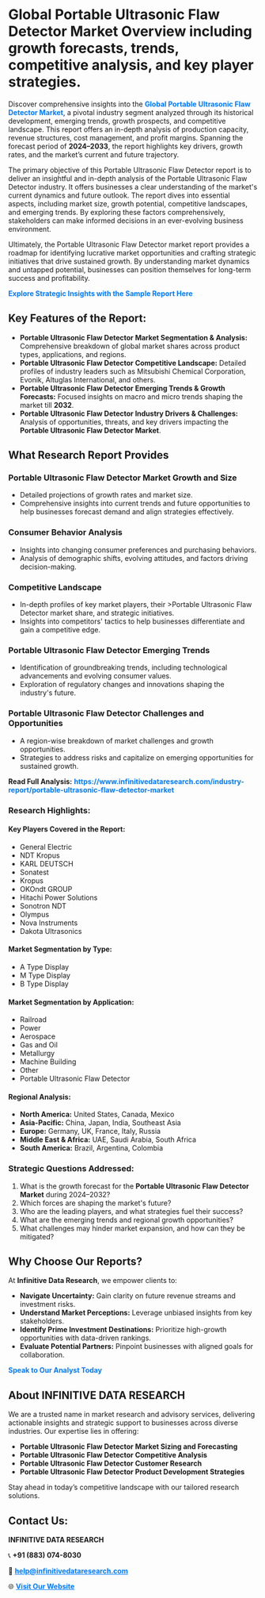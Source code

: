 <h1>Global Portable Ultrasonic Flaw Detector Market Overview including growth forecasts, trends, competitive analysis, and key player strategies.</h1>
<p>
Discover comprehensive insights into the 
<a href="https://www.infinitivedataresearch.com/industry-report/portable-ultrasonic-flaw-detector-market" rel="dofollow" style="color: #007BFF; text-decoration: none;"><strong>Global Portable Ultrasonic Flaw Detector Market</strong></a>, a pivotal industry segment analyzed through its historical development, emerging trends, growth prospects, and competitive landscape. This report offers an in-depth analysis of production capacity, revenue structures, cost management, and profit margins. Spanning the forecast period of <strong>2024–2033</strong>, the report highlights key drivers, growth rates, and the market’s current and future trajectory.
</p>
<p>
The primary objective of this Portable Ultrasonic Flaw Detector report is to deliver an insightful and in-depth analysis of the Portable Ultrasonic Flaw Detector industry. It offers businesses a clear understanding of the market's current dynamics and future outlook. The report dives into essential aspects, including market size, growth potential, competitive landscapes, and emerging trends. By exploring these factors comprehensively, stakeholders can make informed decisions in an ever-evolving business environment.
</p>
<p>
Ultimately, the Portable Ultrasonic Flaw Detector market report provides a roadmap for identifying lucrative market opportunities and crafting strategic initiatives that drive sustained growth. By understanding market dynamics and untapped potential, businesses can position themselves for long-term success and profitability.
</p>
<p>
<a href="https://www.infinitivedataresearch.com/request-sample/reportId=112639" style="color: #007BFF; text-decoration: none;"><strong>Explore Strategic Insights with the Sample Report Here</strong></a>
</p>

<h2>Key Features of the Report:</h2>
<ul>
<li><strong>Portable Ultrasonic Flaw Detector Market Segmentation & Analysis:</strong> Comprehensive breakdown of global market shares across product types, applications, and regions.</li>
<li><strong>Portable Ultrasonic Flaw Detector Competitive Landscape:</strong> Detailed profiles of industry leaders such as Mitsubishi Chemical Corporation, Evonik, Altuglas International, and others.</li>
<li><strong>Portable Ultrasonic Flaw Detector Emerging Trends & Growth Forecasts:</strong> Focused insights on macro and micro trends shaping the market till <strong>2032</strong>.</li>
<li><strong>Portable Ultrasonic Flaw Detector Industry Drivers & Challenges:</strong> Analysis of opportunities, threats, and key drivers impacting the <strong>Portable Ultrasonic Flaw Detector Market</strong>.</li>
</ul>

<h2>What Research Report Provides</h2>
<h3>Portable Ultrasonic Flaw Detector Market Growth and Size</h3>
<ul>
<li>Detailed projections of growth rates and market size.</li>
<li>Comprehensive insights into current trends and future opportunities to help businesses forecast demand and align strategies effectively.</li>
</ul>

<h3>Consumer Behavior Analysis</h3>
<ul>
<li>Insights into changing consumer preferences and purchasing behaviors.</li>
<li>Analysis of demographic shifts, evolving attitudes, and factors driving decision-making.</li>
</ul>

<h3>Competitive Landscape</h3>
<ul>
<li>In-depth profiles of key market players, their >Portable Ultrasonic Flaw Detector market share, and strategic initiatives.</li>
<li>Insights into competitors' tactics to help businesses differentiate and gain a competitive edge.</li>
</ul>

<h3>Portable Ultrasonic Flaw Detector Emerging Trends</h3>
<ul>
<li>Identification of groundbreaking trends, including technological advancements and evolving consumer values.</li>
<li>Exploration of regulatory changes and innovations shaping the industry's future.</li>
</ul>

<h3>Portable Ultrasonic Flaw Detector Challenges and Opportunities</h3>
<ul>
<li>A region-wise breakdown of market challenges and growth opportunities.</li>
<li>Strategies to address risks and capitalize on emerging opportunities for sustained growth.</li>
</ul>
<p><strong>Read Full Analysis:</strong> <a href="https://www.infinitivedataresearch.com/industry-report/portable-ultrasonic-flaw-detector-market" rel="dofollow" style="color: #007BFF; text-decoration: none;"><strong>https://www.infinitivedataresearch.com/industry-report/portable-ultrasonic-flaw-detector-market</strong></a></p>
<h3>Research Highlights:</h3>
<h4>Key Players Covered in the Report:</h4>
<ul><li>General Electric</li><li>NDT Kropus</li><li>KARL DEUTSCH</li><li>Sonatest</li><li>Kropus</li><li>OKOndt GROUP</li><li>Hitachi Power Solutions</li><li>Sonotron NDT</li><li>Olympus</li><li>Nova Instruments</li><li>Dakota Ultrasonics</li></ul>
<h4>Market Segmentation by Type:</h4>
<ul><li>A Type Display</li><li>M Type Display</li><li>B Type Display</li></ul>
<h4>Market Segmentation by Application:</h4>
<ul><li>Railroad</li><li>Power</li><li>Aerospace</li><li>Gas and Oil</li><li>Metallurgy</li><li>Machine Building</li><li>Other</li><li>Portable Ultrasonic Flaw Detector</li></ul>

<h4>Regional Analysis:</h4>
<ul>
<li><strong>North America:</strong> United States, Canada, Mexico</li>
<li><strong>Asia-Pacific:</strong> China, Japan, India, Southeast Asia</li>
<li><strong>Europe:</strong> Germany, UK, France, Italy, Russia</li>
<li><strong>Middle East & Africa:</strong> UAE, Saudi Arabia, South Africa</li>
<li><strong>South America:</strong> Brazil, Argentina, Colombia</li>
</ul>

<h3>Strategic Questions Addressed:</h3>
<ol>
<li>What is the growth forecast for the <strong>Portable Ultrasonic Flaw Detector Market</strong> during 2024–2032?</li>
<li>Which forces are shaping the market's future?</li>
<li>Who are the leading players, and what strategies fuel their success?</li>
<li>What are the emerging trends and regional growth opportunities?</li>
<li>What challenges may hinder market expansion, and how can they be mitigated?</li>
</ol>

<h2>Why Choose Our Reports?</h2>
<p>At <strong>Infinitive Data Research</strong>, we empower clients to:</p>
<ul>
<li><strong>Navigate Uncertainty:</strong> Gain clarity on future revenue streams and investment risks.</li>
<li><strong>Understand Market Perceptions:</strong> Leverage unbiased insights from key stakeholders.</li>
<li><strong>Identify Prime Investment Destinations:</strong> Prioritize high-growth opportunities with data-driven rankings.</li>
<li><strong>Evaluate Potential Partners:</strong> Pinpoint businesses with aligned goals for collaboration.</li>
</ul>
<p><a href="https://www.infinitivedataresearch.com/industry-report/portable-ultrasonic-flaw-detector-market" rel="dofollow" style="color: #007BFF; text-decoration: none;"><strong>Speak to Our Analyst Today</strong></a></p>

<h2>About INFINITIVE DATA RESEARCH</h2>
<p>We are a trusted name in market research and advisory services, delivering actionable insights and strategic support to businesses across diverse industries. Our expertise lies in offering:</p>
<ul>
<li><strong>Portable Ultrasonic Flaw Detector Market Sizing and Forecasting</strong></li>
<li><strong>Portable Ultrasonic Flaw Detector Competitive Analysis</strong></li>
<li><strong>Portable Ultrasonic Flaw Detector Customer Research</strong></li>
<li><strong>Portable Ultrasonic Flaw Detector Product Development Strategies</strong></li>
</ul>
<p>Stay ahead in today’s competitive landscape with our tailored research solutions.</p>

<h2>Contact Us:</h2>
<p><strong>INFINITIVE DATA RESEARCH</strong></p>
<p>📞 <strong>+91 (883) 074-8030</strong></p>
<p>📧 <strong><a href="mailto:help@infinitivedataresearch.com" style="color: #007BFF;">help@infinitivedataresearch.com</a></strong></p>
<p>🌐 <strong><a href="https://www.infinitivedataresearch.com" rel="dofollow" style="color: #007BFF;">Visit Our Website</a></strong></p>